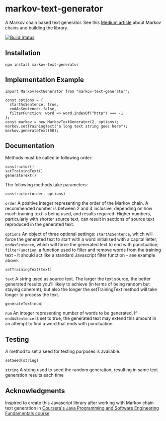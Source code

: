 # markov-text-generator
A Markov chain based text generator.
See this [Medium article](https://medium.com/@emmabocuma/using-markov-to-tweet-like-trump-part-1-the-set-up-43d567826bef) about Markov chains and building the library.

[![Build Status](https://travis-ci.org/emmaBocuma/markov-text-generator.svg?branch=master)](https://travis-ci.org/emmaBocuma/markov-text-generator)

## Installation

    npm install markov-text-generator

## Implementation Example

    
    import MarkovTextGenerator from "markov-text-generator";

    const options = {
      startAsSentence: true,
      endAsSentence: false,
      filterFunction: word => word.indexOf("http") === -1
    };
    const markov = new MarkovTextGenerator(2, options);
    markov.setTrainingText("a long text string goes here");
    markov.generateText(50);

## Documentation

Methods must be called in following order:

    constructor()
    setTrainingText()
    generateText()

The following methods take parameters:

    constructor(order, options)

`order`  A positive integer representing the order of the Markov chain. A recommended number is between 2 and 4 inclusive, depending on how much training text is being used, and results required. Higher numbers, particularly with shorter source text, can result in sections of source text reproduced in the generated text.

`options` An object of three optional settings: `startAsSentence`, which will force the generated text to start with a word initialised with a capital letter; `endAsSentence`, which will force the generated text to end with punctuation; `filterFunction`, a function used to filter and remove words from the training text - it should act like a standard Javascript filter function - see example above.

    setTrainingText(text)

`text` A string used as source text. The larger the text source, the better generated results you'll likely to achieve (in terms of being random but staying coherent), but also the longer the setTrainingText method will take longer to process the text.

    generateText(num)

`num` An integer representing number of words to be generated. If `endAsSentence` is set to true, the generated text may extend this amount in an attempt to find a word that ends with punctuation.

## Testing

A method to set a seed for testing purposes is available.

    setSeed(string)

`string` A string used to seed the random generation, resulting in same text generation results each time


## Acknowledgments

Inspired to create this Javascript library after working with Markov chain text generation in [Coursera's Java Programming and Software Engineering Fundamentals course](https://www.coursera.org/specializations/java-programming)
